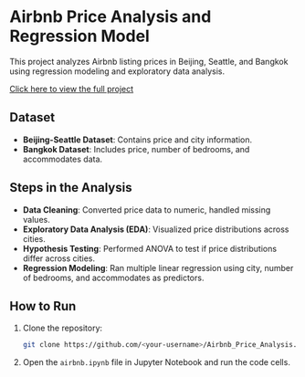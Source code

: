 # Airbnb Price Analysis and Regression Model

This project analyzes Airbnb listing prices in Beijing, Seattle, and Bangkok using regression modeling and exploratory data analysis.

[Click here to view the full project](./airbnb.html)

## Dataset
- **Beijing-Seattle Dataset**: Contains price and city information.
- **Bangkok Dataset**: Includes price, number of bedrooms, and accommodates data.

## Steps in the Analysis
- **Data Cleaning**: Converted price data to numeric, handled missing values.
- **Exploratory Data Analysis (EDA)**: Visualized price distributions across cities.
- **Hypothesis Testing**: Performed ANOVA to test if price distributions differ across cities.
- **Regression Modeling**: Ran multiple linear regression using city, number of bedrooms, and accommodates as predictors.
  
## How to Run
1. Clone the repository:
    ```bash
    git clone https://github.com/<your-username>/Airbnb_Price_Analysis.git
    ```
2. Open the `airbnb.ipynb` file in Jupyter Notebook and run the code cells.
